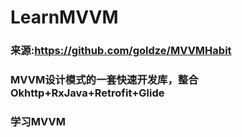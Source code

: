 # LearnMVVM
### 来源:https://github.com/goldze/MVVMHabit
### MVVM设计模式的一套快速开发库，整合Okhttp+RxJava+Retrofit+Glide
### 学习MVVM
